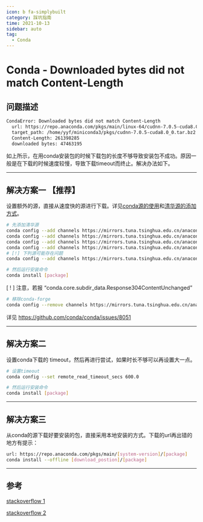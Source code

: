 ```yaml
---
icon: b fa-simplybuilt
category: 踩坑指南
time: 2021-10-13
sidebar: auto
tag:
  - Conda
---
```


# Conda - Downloaded bytes did not match Content-Length

## 问题描述

```bash
CondaError: Downloaded bytes did not match Content-Length
  url: https://repo.anaconda.com/pkgs/main/linux-64/cudnn-7.0.5-cuda8.0_0.tar.bz2
  target_path: /home/yyf/miniconda3/pkgs/cudnn-7.0.5-cuda8.0_0.tar.bz2
  Content-Length: 261398285
  downloaded bytes: 47463195
```

如上所示，在用conda安装包的时候下载包的长度不够导致安装包不成功。原因一般是在下载的时候速度较慢，导致下载timeout而终止。解决办法如下。

---

## 解决方案一 【推荐】

设置额外的源，直接从速度快的源进行下载。详见[conda源的使用](https://blog.csdn.net/feifei3211/article/details/90045560)和[清华源的添加方式](https://mirror.tuna.tsinghua.edu.cn/help/anaconda/)。

```bash
# 先添加清华源
conda config --add channels https://mirrors.tuna.tsinghua.edu.cn/anaconda/pkgs/free/
conda config --add channels https://mirrors.tuna.tsinghua.edu.cn/anaconda/pkgs/main/
conda config --add channels https://mirrors.tuna.tsinghua.edu.cn/anaconda/cloud/pytorch/
conda config --add channels https://mirrors.tuna.tsinghua.edu.cn/anaconda/pkgs/pro/
# [!] 下列源可能存在问题
conda config --add channels https://mirrors.tuna.tsinghua.edu.cn/anaconda/cloud/conda-forge/

# 然后运行安装命令
conda install [package]
```

[ ! ] 注意，若报 “conda.core.subdir_data.Response304ContentUnchanged”

```bash
# 移除conda-forge
conda config --remove channels https://mirrors.tuna.tsinghua.edu.cn/anaconda/cloud/conda-forge
```

详见 https://github.com/conda/conda/issues/8051

---

## 解决方案二

设置conda下载的 timeout，然后再进行尝试，如果时长不够可以再设置大一点。

```bash
# 设置timeout
conda config --set remote_read_timeout_secs 600.0

# 然后运行安装命令
conda install [package]
```

---

## 解决方案三

从conda的源下载好要安装的包，直接采用本地安装的方式。下载的url再出错的地方有提示：

```bash
url: https://repo.anaconda.com/pkgs/main/[system-version]/[package]
conda install --offline [download_postion]/[package]
```

---

## 参考

[stackoverflow 1](https://stackoverflow.com/questions/42797957/changing-timeout-limit-when-using-conda-install)

[stackoverflow 2](https://stackoverflow.com/questions/34316951/install-anaconda-library-from-a-local-source)